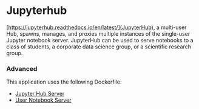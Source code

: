 # Jupyterhub

[https://jupyterhub.readthedocs.io/en/latest/](JupyterHub), a multi-user Hub, spawns, manages, and proxies multiple instances
of the single-user Jupyter notebook server. JupyterHub can be used to serve
notebooks to a class of students, a corporate data science group, or a
scientific research group.


### Advanced
This application uses the following Dockerfile:
  - [Jupyter Hub Server](https://github.com/UNINETT/helm-charts-dockerfiles/tree/99c1561/jupyterhub/server/Dockerfile)
  - [User Notebook Server](https://github.com/UNINETT/helm-charts-dockerfiles/tree/99c1561/jupyterhub/singleuser/Dockerfile)
